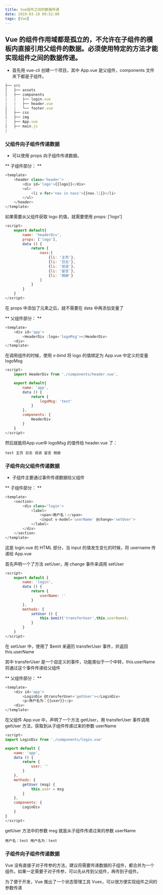 ```yaml
---
title: Vue组件之间的数据传递
date: 2019-03-19 09:52:00
tags: [Vue]
---
```


## Vue 的组件作用域都是孤立的，不允许在子组件的模板内直接引用父组件的数据。必须使用特定的方法才能实现组件之间的数据传递。

* 首先用 vue-cli 创建一个项目，其中 App.vue 是父组件，components 文件夹下都是子组件。

<!-- more -->

```javascript
├── src
│   ├── assets
│   ├── components
|   |   ├── login.vue
|   |   ├── header.vue
│   |   └── footer.vue
│   ├── css
│   ├── img
|   ├── App.vue
│   ├── main.js
|
```

### 父组件向子组件传递数据

* 可以使用 props 向子组件传递数据。

** 子组件部分： **

```javascript
<template>
    <header class='header'>
        <div id='logo'>{{logo}}</div>
        <ul>
            <li v-for='nav in navs'>{{nav.li}}</li>
        </ul>
    </header>
</template>
```

如果需要从父组件获取 logo 的值，就需要使用 props: ['logo']

```javascript
<script>
    export default{
        name: 'headerDiv',
        props: ['logo'],
        data () {
            return {
                navs:[
                    {li: '主页'},
                    {li: '日志'},
                    {li: '说说'},
                    {li: '留言'},
                    {li: '相册'}
                ]
            }
        }
    }
</script>
```

在 props 中添加了元素之后，就不需要在 data 中再添加变量了

** 父组件部分： **

```Typescript
<template>
    <div id='app'>
        <HeaderDiv :logo='logoMsg'></HeaderDiv>
    <div>
</template>
```

在调用组件的时候，使用 v-bind 将 logo 的值绑定为 App.vue 中定义的变量 logoMsg

```javascript
<script>
    import HeaderDiv from './components/header.vue',

    export default{
        name: 'app',
        data () {
            return {
                logoMsg: 'test'
            }
        },
        components: {
            HeaderDiv
        }
    }
</script>
```

然后就能将App.vue中 logoMsg 的值传给 header.vue 了：

`test 主页 日志 说说 留言 相册`

<!-- ![图片上传失败...](https://github.com/HappyDoublekang/image/blob/master/wisewrong.png?raw=true) -->

### 子组件向父组件传递数据

* 子组件主要通过事件传递数据给父组件

** 子组件部分： **

```Typescript
<template>
    <section>
        <div class='login'>
            <label>
                <span>用户名：</span>
                <input v-model='userName' @change='setUser'>
            </label>
        </div>
    </section>
</template>
```

这是 login.vue 的 HTML 部分，当 input 的值发生变化的时候，将 username 传递给 App.vue

首先声明一个了方法 setUser，用 change 事件来调用 setUser

```javascript
<script>
    export default {
        name: 'login',
        data () {
            return {
                userName: ''
            }
        },
        methods: {
            setUser () {
                this.$emit('transferUser',this.userName);
            }
        }
    }
</script>
```

在 setUser 中，使用了 $emit 来遍历 transferUser 事件，并返回 this.userName

其中 transferUser 是一个自定义的事件，功能类似于一个中转，this.userName 将通过这个事件传递给父组件 

** 父组件部分： **

```Typescript
<template>
    <div id='app'>
        <LoginDiv @transferUser='getUser'></LoginDiv>
        <p>用户名为：{{user}}</p>
    <div>
</template>
```

在父组件 App.vue 中，声明了一个方法 getUser，用 transferUser 事件调用 getUser 方法，获取到从子组件传递过来的参数 userName

```javascript
<script>
import LoginDiv from './components/login.vue'

export default {
    name: 'app',
    data () {
        return {
            user: ''
        }
    },
    methods: {
        getUser (msg) {
            this.user = msg
        }
    },
    components: {
        LoginDiv
    }
}
</script>
```

getUser 方法中的参数 msg 就是从子组件传递过来的参数 userName

`用户名：test 用户名为：test`

<!-- ![图片上传失败...](https://github.com/HappyDoublekang/image/blob/master/wisewrong.gif?raw=true) -->

### 子组件向子组件传递数据

Vue 没有直接子对子传参的方法，建议将需要传递数据的子组件，都合并为一个组件。如果一定需要子对子传参，可以先从传到父组件，再传到子组件。

为了便于开发，Vue 推出了一个状态管理工具 Vuex，可以很方便实现组件之间的参数传递






